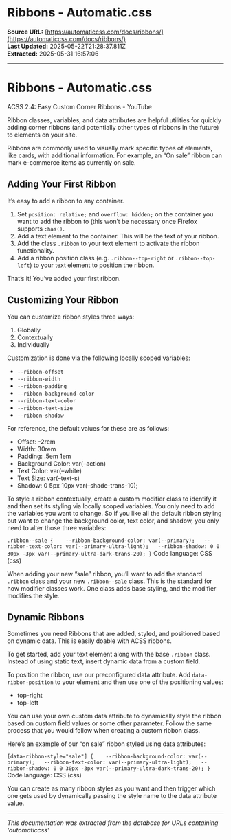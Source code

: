 # Ribbons - Automatic.css

**Source URL:** [https://automaticcss.com/docs/ribbons/](https://automaticcss.com/docs/ribbons/)  
**Last Updated:** 2025-05-22T21:28:37.811Z  
**Extracted:** 2025-05-31 16:57:06

---

# Ribbons - Automatic.css

ACSS 2.4: Easy Custom Corner Ribbons - YouTube

[](https://www.youtube.com/watch?v=Pw4-kMv0MIw&embeds_referring_euri=https%3A%2F%2Fautomaticcss.com%2F)

Ribbon classes, variables, and data attributes are helpful utilities for quickly adding corner ribbons (and potentially other types of ribbons in the future) to elements on your site.

Ribbons are commonly used to visually mark specific types of elements, like cards, with additional information. For example, an “On sale” ribbon can mark e-commerce items as currently on sale.

## Adding Your First Ribbon

It’s easy to add a ribbon to any container.

1.  Set `position: relative;` and `overflow: hidden;` on the container you want to add the ribbon to (this won’t be necessary once Firefox supports `:has()`.
2.  Add a text element to the container. This will be the text of your ribbon.
3.  Add the class `.ribbon` to your text element to activate the ribbon functionality.
4.  Add a ribbon position class (e.g. `.ribbon--top-right` or `.ribbon--top-left`) to your text element to position the ribbon.

That’s it! You’ve added your first ribbon.

## Customizing Your Ribbon

You can customize ribbon styles three ways:

1.  Globally
2.  Contextually
3.  Individually

Customization is done via the following locally scoped variables:

*   `--ribbon-offset`
*   `--ribbon-width`
*   `--ribbon-padding`
*   `--ribbon-background-color`
*   `--ribbon-text-color`
*   `--ribbon-text-size`
*   `--ribbon-shadow`

For reference, the default values for these are as follows:

*   Offset: -2rem
*   Width: 30rem
*   Padding: .5em 1em
*   Background Color: var(–action)
*   Text Color: var(–white)
*   Text Size: var(–text-s)
*   Shadow: 0 5px 10px var(–shade-trans-10);

To style a ribbon contextually, create a custom modifier class to identify it and then set its styling via locally scoped variables. You only need to add the variables you want to change. So if you like all the default ribbon styling but want to change the background color, text color, and shadow, you only need to alter those three variables:

`.ribbon--sale {    --ribbon-background-color: var(--primary);   --ribbon-text-color: var(--primary-ultra-light);   --ribbon-shadow: 0 0 30px -3px var(--primary-ultra-dark-trans-20); }`
Code language: CSS (css)

When adding your new “sale” ribbon, you’ll want to add the standard `.ribbon` class and your new `.ribbon--sale` class. This is the standard for how modifier classes work. One class adds base styling, and the modifier modifies the style.

## Dynamic Ribbons

Sometimes you need Ribbons that are added, styled, and positioned based on dynamic data. This is easily doable with ACSS ribbons.

To get started, add your text element along with the base `.ribbon` class. Instead of using static text, insert dynamic data from a custom field.

To position the ribbon, use our preconfigured data attribute. Add `data-ribbon-position` to your element and then use one of the positioning values:

*   top-right
*   top-left

You can use your own custom data attribute to dynamically style the ribbon based on custom field values or some other parameter. Follow the same process that you would follow when creating a custom ribbon class.

Here’s an example of our “on sale” ribbon styled using data attributes:

`[data-ribbon-style="sale"] {    --ribbon-background-color: var(--primary);   --ribbon-text-color: var(--primary-ultra-light);   --ribbon-shadow: 0 0 30px -3px var(--primary-ultra-dark-trans-20); }`
Code language: CSS (css)

You can create as many ribbon styles as you want and then trigger which one gets used by dynamically passing the style name to the data attribute value.

---

*This documentation was extracted from the database for URLs containing 'automaticcss'*
